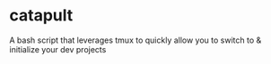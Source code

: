 # catapult
A bash script that leverages tmux to quickly allow you to switch to &amp; initialize your dev projects
